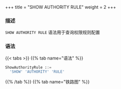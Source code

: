 +++
title = "SHOW AUTHORITY RULE"
weight = 2
+++

### 描述

`SHOW AUTHORITY RULE` 语法用于查询权限规则配置
### 语法

{{< tabs >}}
{{% tab name="语法" %}}
```sql
ShowAuthorityRule ::=
  'SHOW' 'AUTHORITY' 'RULE'
```
{{% /tab %}}
{{% tab name="铁路图" %}}
<iframe frameborder="0" name="diagram" id="diagram" width="100%" height="100%"></iframe>
{{% /tab %}}
{{< /tabs >}}

### 返回值说明

| 列          | 说明          |
|-------------|--------------|
| users       | 用户          |
| provider    | 权限提供者类型 |
| props       | 权限参数      |

### 示例

- 查询权限规则配置

```sql
SHOW AUTHORITY RULE;
```

```sql
mysql> SHOW AUTHORITY RULE;
+--------------------+---------------+-------+
| users              | provider      | props |
+--------------------+---------------+-------+
| root@%; sharding@% | ALL_PERMITTED |       |
+--------------------+---------------+-------+
1 row in set (0.07 sec)
```

### 保留字

`SHOW`、`AUTHORITY`、`RULE`

### 相关链接

- [保留字](/cn/user-manual/shardingsphere-proxy/distsql/syntax/reserved-word/)
